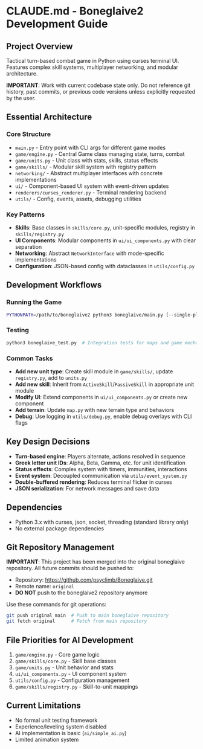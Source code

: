 # CLAUDE.md - Boneglaive2 Development Guide

## Project Overview
Tactical turn-based combat game in Python using curses terminal UI. Features complex skill systems, multiplayer networking, and modular architecture.

**IMPORTANT**: Work with current codebase state only. Do not reference git history, past commits, or previous code versions unless explicitly requested by the user.

## Essential Architecture

### Core Structure
- `main.py` - Entry point with CLI args for different game modes
- `game/engine.py` - Central Game class managing state, turns, combat
- `game/units.py` - Unit class with stats, skills, status effects
- `game/skills/` - Modular skill system with registry pattern
- `networking/` - Abstract multiplayer interfaces with concrete implementations
- `ui/` - Component-based UI system with event-driven updates
- `renderers/curses_renderer.py` - Terminal rendering backend
- `utils/` - Config, events, assets, debugging utilities

### Key Patterns
- **Skills**: Base classes in `skills/core.py`, unit-specific modules, registry in `skills/registry.py`
- **UI Components**: Modular components in `ui/ui_components.py` with clear separation
- **Networking**: Abstract `NetworkInterface` with mode-specific implementations
- **Configuration**: JSON-based config with dataclasses in `utils/config.py`

## Development Workflows

### Running the Game
```bash
PYTHONPATH=/path/to/boneglaive2 python3 boneglaive/main.py [--single-player|--local-mp|--lan-host|--lan-client|--vs-ai]
```

### Testing
```bash
python3 boneglaive_test.py  # Integration tests for maps and game mechanics
```

### Common Tasks
- **Add new unit type**: Create skill module in `game/skills/`, update `registry.py`, add to `units.py`
- **Add new skill**: Inherit from `ActiveSkill`/`PassiveSkill` in appropriate unit module
- **Modify UI**: Extend components in `ui/ui_components.py` or create new component
- **Add terrain**: Update `map.py` with new terrain type and behaviors
- **Debug**: Use logging in `utils/debug.py`, enable debug overlays with CLI flags

## Key Design Decisions
- **Turn-based engine**: Players alternate, actions resolved in sequence
- **Greek letter unit IDs**: Alpha, Beta, Gamma, etc. for unit identification
- **Status effects**: Complex system with timers, immunities, interactions
- **Event system**: Decoupled communication via `utils/event_system.py`
- **Double-buffered rendering**: Reduces terminal flicker in curses
- **JSON serialization**: For network messages and save data

## Dependencies
- Python 3.x with curses, json, socket, threading (standard library only)
- No external package dependencies

## Git Repository Management
**IMPORTANT**: This project has been merged into the original boneglaive repository. All future commits should be pushed to:
- Repository: https://github.com/psyclimb/Boneglaive.git
- Remote name: `original`
- **DO NOT** push to the boneglaive2 repository anymore

Use these commands for git operations:
```bash
git push original main  # Push to main boneglaive repository
git fetch original      # Fetch from main repository
```

## File Priorities for AI Development
1. `game/engine.py` - Core game logic
2. `game/skills/core.py` - Skill base classes
3. `game/units.py` - Unit behavior and stats
4. `ui/ui_components.py` - UI component system
5. `utils/config.py` - Configuration management
6. `game/skills/registry.py` - Skill-to-unit mappings

## Current Limitations
- No formal unit testing framework
- Experience/leveling system disabled
- AI implementation is basic (`ai/simple_ai.py`)
- Limited animation system